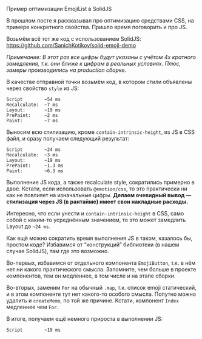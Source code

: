 Пример оптимизации EmojiList в SolidJS

В прошлом посте я рассказывал про оптимизацию средствами CSS, на примере конкретного свойства. Пришло время поговорить и про JS.

Возьмём всё тот же код с использованием SolidJS: https://github.com/SanichKotikov/solid-emoji-demo

_Примечание: В этот раз все цифры будут указаны с учётом 4х кратного замедления, т.к. они ближе к цифрам в реальных условиях. Плюс, замеры производились на production сборке._

В качестве отправной точки возьмём код, в котором стили объявлены через свойство `style` из JS:

```
Script        ~54 ms
Recalculate:  ~7 ms
Layout:       ~19 ms
PrePaint:     ~2 ms
Paint:        ~7 ms
```

Выносим всю стилизацию, кроме `contain-intrinsic-height`, из JS в CSS файл, и сразу получаем следующий результат:

```
Script        ~24 ms
Recalculate:  ~3 ms
Layout:       ~19 ms
PrePaint:     ~1.3 ms
Paint:        ~6.3 ms
```

Выполнение JS кода, а также recalculate style, сократились примерно в двое. Кстати, если использовать `@emotion/css`, то это практически ни как не повлияет на изначальные цифры. **Делаем очевидный вывод — стилизация через JS (в рантайме) имеет свои накладные расходы.**

Интересно, что если унести и `contain-intrinsic-height` в CSS, само собой с каким-то усреднённым значением, то это может замедлить Layout до `~24 ms`.

Как ещё можно сократить время выполнения JS в таком, казалось бы, простом коде? Избавимся от “конструкций” библиотеки (в нашем случае SolidJS), там где это возможно.

Во-первых, избавимся от отдельного компонента `EmojiButton`, т.к. в нём нет ни какого практического смысла. Запомните, чем больше в проекте компонентов, тем он медленнее, в том числе и на этапе сборки.

Во-вторых, заменим `For` на обычный `.map`, т.к. список emoji статический, и в этом компоненте тут нет какого-то особого смысла. Попутно можно удалить и `createMemo`, по той же причине. Кстати, компонент `Index` медленнее чем `For`.

В итоге, получаем ещё немного прироста в выполнении JS:

```
Script        ~19 ms
```
